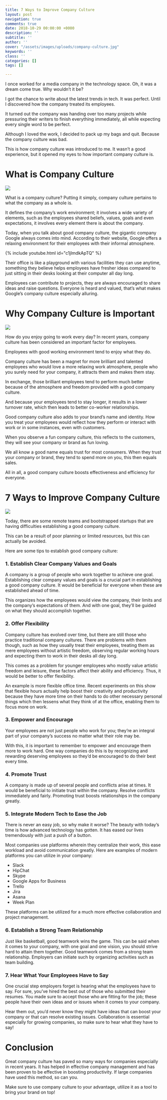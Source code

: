 ```yaml
---
title: 7 Ways to Improve Company Culture
layout: post
navigation: true
comments: true
date: 2018-10-29 00:00:00 +0000
description: ''
subtitle: ''
author: ''
cover: "/assets/images/uploads/company-culture.jpg"
keywords: ''
class: ''
categories: []
tags: []

---
```

I once worked for a media company in the technology space. Oh, it was a dream come true. Why wouldn’t it be?

I got the chance to write about the latest trends in tech. It was perfect. Until I discovered how the company treated its employees.

It turned out the company was handing over too many projects while pressuring their writers to finish everything immediately, all while expecting every single word to be perfect.

Although I loved the work, I decided to pack up my bags and quit. Because the company culture was bad.

This is how company culture was introduced to me. It wasn’t a good experience, but it opened my eyes to how important company culture is.

# What is Company Culture

![](/assets/images/uploads/company-culture-1.png)

What is a company culture? Putting it simply, company culture pertains to what the company as a whole is.

It defines the company’s work environment; it involves a wide variety of elements, such as the employees shared beliefs, values, goals and even expectations, it involves every element there is about the company.

Today, when you talk about good company culture, the gigantic company Google always comes into mind. According to their website, Google offers a relaxing environment for their employees with their informal atmosphere. 

{% include youtube.html id="c1jlmdkApTQ" %}

Their office is like a playground with various facilities they can use anytime, something they believe helps employees have fresher ideas compared to just sitting in their desks looking at their computer all day long.

Employees can contribute to projects, they are always encouraged to share ideas and raise questions. Everyone is heard and valued, that’s what makes Google’s company culture especially alluring.

# Why Company Culture is Important

![](/assets/images/uploads/company-culture-2.png)

How do you enjoy going to work every day? In recent years, company culture has been considered an important factor for employees. 

Employees with good working environment tend to enjoy what they do. 

Company culture has been a magnet for more brilliant and talented employees who would love a more relaxing work atmosphere, people who you surely need for your company, it attracts them and makes them stay.

In exchange, those brilliant employees tend to perform much better because of the atmosphere and freedom provided with a good company culture.

And because your employees tend to stay longer, it results in a lower turnover rate, which then leads to better co-worker relationships.

Good company culture also adds to your brand’s name and identity. How you treat your employees would reflect how they perform or interact with work or in some instances, even with customers.

When you observe a fun company culture, this reflects to the customers, they will see your company or brand as fun loving. 

We all know a good name equals trust for most consumers. When they trust your company or brand, they tend to spend more on you, this then equals sales.

All in all, a good company culture boosts effectiveness and efficiency for everyone.

# 7 Ways to Improve Company Culture

![](/assets/images/uploads/company-culture-3.png)

Today, there are some remote teams and bootstrapped startups that are having difficulties establishing a good company culture.

This can be a result of poor planning or limited resources, but this can actually be avoided.

Here are some tips to establish good company culture:

### 1. Establish Clear Company Values and Goals

A company is a group of people who work together to achieve one goal. Establishing clear company values and goals is a crucial part in establishing a good company culture. It would be beneficial for everyone when these are established ahead of time.

This organizes how the employees would view the company, their limits and the company’s expectations of them. And with one goal, they’ll be guided on what they should accomplish together.

### 2. Offer Flexibility

Company culture has evolved over time, but there are still those who practice traditional company cultures. There are problems with them though, such as how they usually treat their employees, treating them as mere employees without artistic freedom, observing regular working hours and expecting them to work in their desks all day long.

This comes as a problem for younger employees who mostly value artistic freedom and leisure, these factors affect their ability and efficiency. Thus, it would be better to offer flexibility.

An example is more flexible office time. Recent experiments on this show that flexible hours actually help boost their creativity and productivity because they have more time on their hands to do other necessary personal things which then lessens what they think of at the office, enabling them to focus more on work.

### 3. Empower and Encourage

Your employees are not just people who work for you; they’re an integral part of your company’s success no matter what their role may be.

With this, it is important to remember to empower and encourage them more to work hard. One way companies do this is by recognizing and rewarding deserving employees so they’d be encouraged to do their best every time.

### 4. Promote Trust

A company is made up of several people and conflicts arise at times. It would be beneficial to initiate trust within the company. Resolve conflicts immediately and fairly. Promoting trust boosts relationships in the company greatly.

### 5. Integrate Modern Tech to Ease the Job

There is never an easy job, so why make it worse? The beauty with today’s time is how advanced technology has gotten. It has eased our lives tremendously with just a push of a button.

Most companies use platforms wherein they centralize their work, this ease workload and avoid communication greatly. Here are examples of modern platforms you can utilize in your company:

* Slack
* HipChat
* Skype
* Google Apps for Business
* Trello
* Jira
* Asana
* Week Plan

These platforms can be utilized for a much more effective collaboration and project management.

### 6. Establish a Strong Team Relationship

Just like basketball, good teamwork wins the game. This can be said when it comes to your company, with one goal and one vision, you should strive hard to attain them together. Good teamwork comes from a strong team relationship. Employers can initiate such by organizing activities such as team building.

### 7. Hear What Your Employees Have to Say

One crucial step employers forget is hearing what the employees have to say. For sure, you’ve hired the best out of those who submitted their resumes. You made sure to accept those who are fitting for the job; these people have their own ideas and or issues when it comes to your company.

Hear them out, you’d never know they might have ideas that can boost your company or that can resolve existing issues. Collaboration is essential especially for growing companies, so make sure to hear what they have to say!

# Conclusion

Great company culture has paved so many ways for companies especially in recent years. It has helped in effective company management and has been proven to be effective in boosting productivity. If large companies have used this method, so can you.

Make sure to use company culture to your advantage, utilize it as a tool to bring your brand on top!